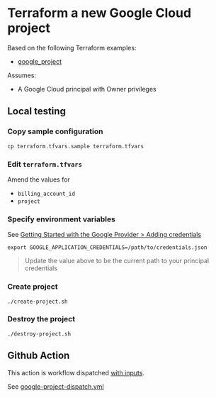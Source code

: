 # Terraform a new Google Cloud project

Based on the following Terraform examples:

* [google_project](https://registry.terraform.io/providers/hashicorp/google/latest/docs/resources/google_project)

Assumes:

* A Google Cloud principal with Owner privileges


## Local testing

### Copy sample configuration

```
cp terraform.tfvars.sample terraform.tfvars
```

### Edit `terraform.tfvars`

Amend the values for

* `billing_account_id`
* `project`


### Specify environment variables

See [Getting Started with the Google Provider > Adding credentials](https://registry.terraform.io/providers/hashicorp/google/latest/docs/guides/getting_started#adding-credentials)

```
export GOOGLE_APPLICATION_CREDENTIALS=/path/to/credentials.json
```
> Update the value above to be the current path to your principal credentials


### Create project

```
./create-project.sh
```

### Destroy the project

```
./destroy-project.sh
```


## Github Action

This action is workflow dispatched [with inputs](https://docs.github.com/en/actions/using-workflows/workflow-syntax-for-github-actions#onworkflow_dispatchinputs).

See [google-project-dispatch.yml](https://github.com/clicktruck/google-actions/actions/workflows/google-project-dispatch.yml)
